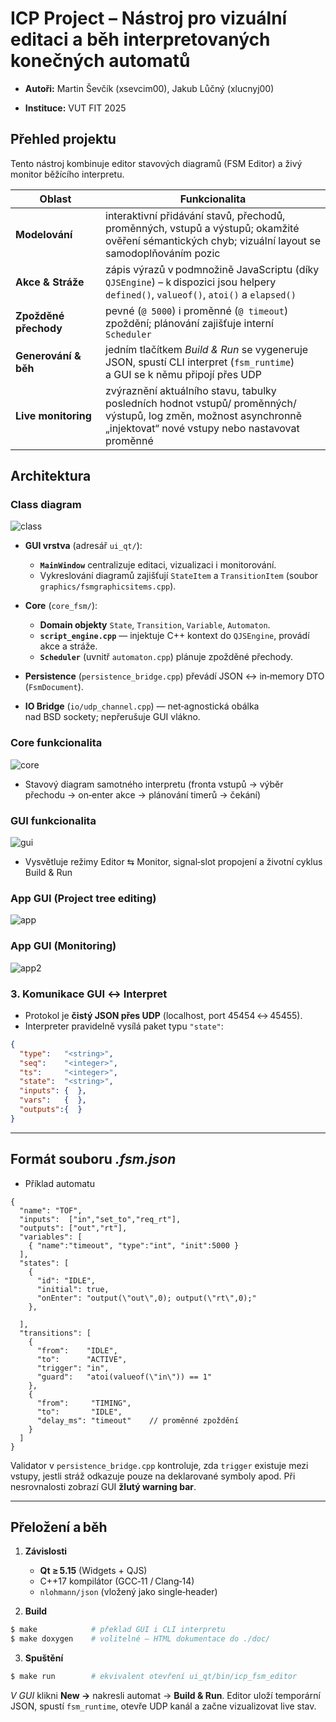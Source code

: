 # ICP Project – Nástroj pro vizuální editaci a běh interpretovaných konečných automatů

- **Autoři:** Martin Ševčík (xsevcim00), Jakub Lůčný (xlucnyj00)

- **Instituce:** VUT FIT 2025
 
## Přehled projektu

Tento nástroj kombinuje editor stavových diagramů (FSM Editor) a živý monitor běžícího interpretu.

| Oblast                | Funkcionalita                                                                                                                                                       |
| --------------------- | ------------------------------------------------------------------------------------------------------------------------------------------------------------------- |
| **Modelování**        | interaktivní přidávání stavů, přechodů, proměnných, vstupů a výstupů; okamžité ověření sémantických chyb; vizuální layout se samodoplňováním pozic                  |
| **Akce & Stráže**     | zápis výrazů v podmnožině JavaScriptu (díky `QJSEngine`) – k dispozici jsou helpery `defined()`, `valueof()`, `atoi()` a `elapsed()`                                |
| **Zpožděné přechody** | pevné (`@ 5000`) i proměnné (`@ timeout`) zpoždění; plánování zajišťuje interní `Scheduler`                                                                         |
| **Generování & běh**  | jedním tlačítkem *Build & Run* se vygeneruje JSON, spustí CLI interpret (`fsm_runtime`) a GUI se k němu připojí přes UDP                                            |
| **Live monitoring**   | zvýraznění aktuálního stavu, tabulky posledních hodnot vstupů/ proměnných/ výstupů, log změn, možnost asynchronně „injektovat“ nové vstupy nebo nastavovat proměnné |



## Architektura

### Class diagram

![class](/diagrams/class.png)


* **GUI vrstva** (adresář `ui_qt/`):

  * **`MainWindow`** centralizuje editaci, vizualizaci i monitorování.
  * Vykreslování diagramů zajišťují `StateItem` a `TransitionItem` (soubor `graphics/fsmgraphicsitems.cpp`).

* **Core** (`core_fsm/`):

  * **Domain objekty** `State`, `Transition`, `Variable`, `Automaton`.
  * **`script_engine.cpp`** — injektuje C++ kontext do `QJSEngine`, provádí akce a stráže.
  * **`Scheduler`** (uvnitř `automaton.cpp`) plánuje zpožděné přechody.

* **Persistence** (`persistence_bridge.cpp`) převádí JSON ↔ in‑memory DTO (`FsmDocument`).

* **IO Bridge** (`io/udp_channel.cpp`) — net‐agnostická obálka nad BSD sockety; nepřerušuje GUI vlákno.

### Core funkcionalita

![core](/diagrams/core.png)

- Stavový diagram samotného interpretu (fronta vstupů → výběr přechodu → on‑enter akce → plánování timerů → čekání)

### GUI funkcionalita

![gui](/diagrams/gui.png)
- Vysvětluje režimy Editor ⇆ Monitor, signal‑slot propojení a životní cyklus Build & Run

### App GUI (Project tree editing)
![app](/diagrams/app.png)

### App GUI (Monitoring)
![app2](/diagrams/app2.png)


### 3.  Komunikace GUI ↔ Interpret

* Protokol je **čistý JSON přes UDP** (localhost, port 45454 ↔ 45455).
* Interpreter pravidelně vysílá paket typu `"state"`:

```json
{
  "type":   "<string>", 
  "seq":    "<integer>", 
  "ts":     "<integer>", 
  "state":  "<string>", 
  "inputs": {  },  
  "vars":   {  },  
  "outputs":{  } 
}
```

---

## Formát souboru *.fsm.json*

- Příklad automatu
```jsonc
{
  "name": "TOF",
  "inputs":  ["in","set_to","req_rt"],
  "outputs": ["out","rt"],
  "variables": [
    { "name":"timeout", "type":"int", "init":5000 }
  ],
  "states": [
    {
      "id": "IDLE",
      "initial": true,
      "onEnter": "output(\"out\",0); output(\"rt\",0);"
    },

  ],
  "transitions": [
    {
      "from":    "IDLE",
      "to":      "ACTIVE",
      "trigger": "in",
      "guard":   "atoi(valueof(\"in\")) == 1"
    },
    {
      "from":     "TIMING",
      "to":       "IDLE",
      "delay_ms": "timeout"    // proměnné zpoždění
    }
  ]
}

```

Validator v `persistence_bridge.cpp` kontroluje, zda `trigger` existuje mezi vstupy, jestli stráž odkazuje pouze na deklarované symboly apod. Při nesrovnalosti zobrazí GUI **žlutý warning bar**.

---

## Přeložení a běh

1. **Závislosti**

   * **Qt ≥ 5.15** (Widgets + QJS)
   * C++17 kompilátor (GCC‑11 / Clang‑14)
   * `nlohmann/json` (vložený jako single‑header)

2. **Build**

```bash
$ make            # překlad GUI i CLI interpretu
$ make doxygen    # volitelné – HTML dokumentace do ./doc/
```

3. **Spuštění**

```bash
$ make run        # ekvivalent otevření ui_qt/bin/icp_fsm_editor
```

*V GUI* klikni **New →** nakresli automat → **Build & Run**.  Editor uloží temporární JSON, spustí `fsm_runtime`, otevře UDP kanál a začne vizualizovat live stav.


